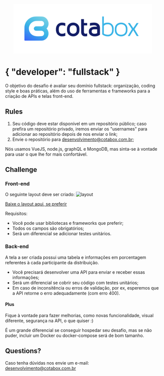 <p align="center">
  <img src="Logotipo_cotabox_SemFundo.png" width="450">
</p>

# { "developer": "fullstack" }

O objetivo do desafio é avaliar seu domínio fullstack: organização, coding style e boas práticas, além do uso de ferramentas e frameworks para a criação de APIs e telas front-end.

## Rules

1. Seu código deve estar disponível em um repositório público; caso prefira um repositório privado, iremos enviar os "usernames" para adicionar ao repositório depois de nos enviar o link;
2. Envie o repositório para desenvolvimento@cotabox.com.br;

Nós usamos VueJS, node.js, graphQL e MongoDB, mas sinta-se à vontade para usar o que lhe for mais confortável.

## Challenge

### Front-end

O seguinte layout deve ser criado:
![layout](layout-onepage.png)

[Baixe o layout aqui, se preferir](layout-onepage.psd)

Requisitos:
- Você pode usar bibliotecas e frameworks que preferir;
- Todos os campos são obrigatórios;
- Será um diferencial se adicionar testes unitários.

### Back-end

A tela a ser criada possui uma tabela e informações em porcentagem referentes à cada participante da distribuição.

- Você precisará desenvolver uma API para enviar e receber essas informações;
- Será um diferencial se cobrir seu código com testes unitários;
- Em caso de inconsitência ou erros de validação, por ex, esperemos que a API retorne o erro adequadamente (com erro 400).

#### Plus

Fique à vontade para fazer melhorias, como novas funcionalidade, visual diferente, segurança na API, o que quiser :)

É um grande diferencial se conseguir hospedar seu desafio, mas se não puder, incluir um Docker ou docker-compose será de bom tamanho.

## Questions?

Caso tenha dúvidas nos envie um e-mail: desenvolvimento@cotabox.com.br

